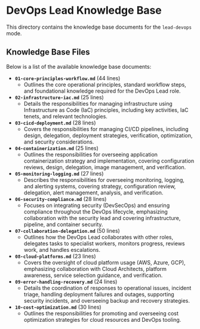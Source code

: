 # DevOps Lead Knowledge Base

This directory contains the knowledge base documents for the `lead-devops` mode.

## Knowledge Base Files

Below is a list of the available knowledge base documents:

*   **`01-core-principles-workflow.md`** (44 lines)
    *   Outlines the core operational principles, standard workflow steps, and foundational knowledge required for the DevOps Lead role.
*   **`02-infrastructure-iac.md`** (25 lines)
    *   Details the responsibilities for managing infrastructure using Infrastructure as Code (IaC) principles, including key activities, IaC tenets, and relevant technologies.
*   **`03-cicd-deployment.md`** (28 lines)
    *   Covers the responsibilities for managing CI/CD pipelines, including design, delegation, deployment strategies, verification, optimization, and security considerations.
*   **`04-containerization.md`** (25 lines)
    *   Outlines the responsibilities for overseeing application containerization strategy and implementation, covering configuration reviews, design, delegation, image management, and verification.
*   **`05-monitoring-logging.md`** (27 lines)
    *   Describes the responsibilities for overseeing monitoring, logging, and alerting systems, covering strategy, configuration review, delegation, alert management, analysis, and verification.
*   **`06-security-compliance.md`** (28 lines)
    *   Focuses on integrating security (DevSecOps) and ensuring compliance throughout the DevOps lifecycle, emphasizing collaboration with the security lead and covering infrastructure, pipeline, and container security.
*   **`07-collaboration-delegation.md`** (50 lines)
    *   Outlines how the DevOps Lead collaborates with other roles, delegates tasks to specialist workers, monitors progress, reviews work, and handles escalations.
*   **`08-cloud-platforms.md`** (23 lines)
    *   Covers the oversight of cloud platform usage (AWS, Azure, GCP), emphasizing collaboration with Cloud Architects, platform awareness, service selection guidance, and verification.
*   **`09-error-handling-recovery.md`** (24 lines)
    *   Details the coordination of responses to operational issues, incident triage, handling deployment failures and outages, supporting security incidents, and overseeing backup and recovery strategies.
*   **`10-cost-optimization.md`** (30 lines)
    *   Outlines the responsibilities for promoting and overseeing cost optimization strategies for cloud resources and DevOps tooling.